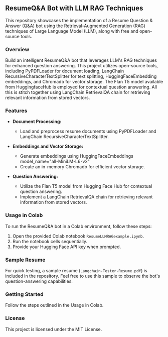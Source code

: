 ## ResumeQ&A Bot with LLM RAG Techniques

This repository showcases the implementation of a Resume Question & Answer (Q&A) bot using the Retrieval-Augmented Generation (RAG) techniques of Large Language Model (LLM), along with free and open-source tools.

### Overview

Build an intelligent ResumeQ&A bot that leverages LLM's RAG techniques for enhanced question answering. This project utilizes open-source tools, including PyPDFLoader for document loading, LangChain RecursiveCharacterTextSplitter for text splitting, HuggingFaceEmbedding embeddings, and Chromadb for vector storage. The Flan T5 model available from HuggingfaceHub is employed for contextual question answering.  All this is stitch together using LangChain RetrievalQA chain for retrieving relevant information from stored vectors.

### Features

- **Document Processing:**
  - Load and preprocess resume documents using PyPDFLoader and LangChain RecursiveCharacterTextSplitter.

- **Embeddings and Vector Storage:**
  - Generate embeddings using HuggingFaceEmbeddings model_name="all-MiniLM-L6-v2"
  - Create an in-memory Chromadb for efficient vector storage.

- **Question Answering:**
  - Utilize the Flan T5 model from Hugging Face Hub for contextual question answering.
  - Implement a LangChain RetrievalQA chain for retrieving relevant information from stored vectors.

### Usage in Colab

To run the ResumeQ&A bot in a Colab environment, follow these steps:

1. Open the provided Colab notebook `ResumeLLMRAGexample.ipynb`.
2. Run the notebook cells sequentially.
3. Provide your Hugging Face API key when prompted.

### Sample Resume

For quick testing, a sample resume (`Langchain-Tester-Resume.pdf`) is included in the repository. Feel free to use this sample to observe the bot's question-answering capabilities.

### Getting Started

Follow the steps outlined in the Usage in Colab.

### License

This project is licensed under the MIT License.
